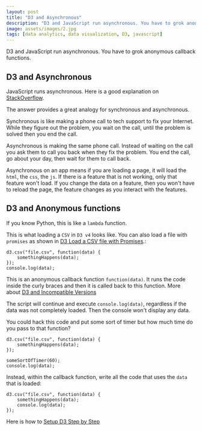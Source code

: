 ```yaml
---
layout: post
title: "D3 and Asynchronous"
description: "D3 and JavaScript run asynchronous. You have to grok anonymous callback functions."
image: assets/images/2.jpg
tags: [data analytics, data visualization, D3, javascript]
---
```


D3 and JavaScript run asynchronous. You have to grok anonymous callback functions.


## D3 and Asynchronous

JavaScript runs asynchronous. Here is a good explanation on [StackOverflow](https://stackoverflow.com/questions/14220321/how-do-i-return-the-response-from-an-asynchronous-call).

The answer provides a great analogy for synchronous and asynchronous.

Synchronous is like making a phone call to tech support to fix your Internet. While they figure out the problem, you wait on the call, until the problem is solved then you end the call.

Asynchronous is making the same phone call. Instead of waiting on the call you ask them to call you back when they fix the problem. You end the call, go about your day, then wait for them to call back.

Asynchronous on an app means if you are loading a page, it will load the `html`, the `css`, the `js`. If there is a feature that is not working, only that feature won't load. If you change the data on a feature, then you won't have to reload the page, the feature changes as you interact with the features.


## D3 and Anonymous functions

If you know Python, this is like a `lambda` function.

This is what loading a `CSV` in `D3 v4` looks like. You can also load a file with `promises` as shown in [D3 Load a CSV file with Promises](../d3-load-a-csv-file-with-promises/).:


    d3.csv("file.csv", function(data) {
        somethingHappens(data);
    });
    console.log(data);


This is an anonymous callback function `function(data)`. It runs the code inside the curly braces and then it is called back to this function. More about [D3 and Incompatible Versions](../d3-and-incompatible-versions/)

The script will continue and execute `console.log(data)`, regardless if the data was not completely loaded. Then the console won't display any data.

You could hack this code and put some sort of timer but how much time do you pass to that function?


    d3.csv("file.csv", function(data) {
        somethingHappens(data);
    });

    someSortOfTimer(60);
    console.log(data);


Instead, within the callback function, write all the code that uses the `data` that is loaded:


    d3.csv("file.csv", function(data) {
        somethingHappens(data);
        console.log(data);
    });

Here is how to [Setup D3 Step by Step](../setup-d3-step-by-step/)